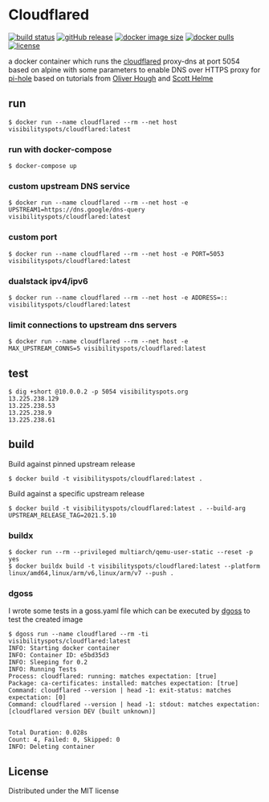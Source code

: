 # Cloudflared

[![build status](https://github.com/visibilityspots/dockerfile-cloudflared/actions/workflows/main.yaml/badge.svg)](https://github.com/visibilityspots/dockerfile-cloudflared/actions/workflows/main.yaml)
[![gitHub release](https://img.shields.io/github/v/release/visibilityspots/dockerfile-cloudflared)](https://github.com/visibilityspots/dockerfile-cloudflared/releases)
[![docker image size](https://img.shields.io/docker/image-size/visibilityspots/cloudflared/latest)](https://hub.docker.com/r/visibilityspots/cloudflared)
[![docker pulls](https://img.shields.io/docker/pulls/visibilityspots/cloudflared.svg)](https://hub.docker.com/r/visibilityspots/cloudflared/)
[![license](https://img.shields.io/badge/license-MIT-blue.svg)](https://opensource.org/licenses/MIT)

a docker container which runs the [cloudflared](https://developers.cloudflare.com/1.1.1.1/dns-over-https/cloudflared-proxy/) proxy-dns at port 5054 based on alpine with some parameters to enable DNS over HTTPS proxy for [pi-hole](https://pi-hole.net/) based on tutorials from [Oliver Hough](https://oliverhough.cloud/blog/configure-pihole-with-dns-over-https/) and [Scott Helme](https://scotthelme.co.uk/securing-dns-across-all-of-my-devices-with-pihole-dns-over-https-1-1-1-1/)

## run

```
$ docker run --name cloudflared --rm --net host visibilityspots/cloudflared:latest
```

### run with docker-compose

```
$ docker-compose up
```

### custom upstream DNS service

```
$ docker run --name cloudflared --rm --net host -e UPSTREAM1=https://dns.google/dns-query visibilityspots/cloudflared:latest
```

### custom port

```
$ docker run --name cloudflared --rm --net host -e PORT=5053 visibilityspots/cloudflared:latest
```

### dualstack ipv4/ipv6

```
$ docker run --name cloudflared --rm --net host -e ADDRESS=:: visibilityspots/cloudflared:latest
```

### limit connections to upstream dns servers

```
$ docker run --name cloudflared --rm --net host -e MAX_UPSTREAM_CONNS=5 visibilityspots/cloudflared:latest
```

## test

```
$ dig +short @10.0.0.2 -p 5054 visibilityspots.org
13.225.238.129
13.225.238.53
13.225.238.9
13.225.238.61
```

## build

Build against pinned upstream release
```
$ docker build -t visibilityspots/cloudflared:latest .
```

Build against a specific upstream release
```
$ docker build -t visibilityspots/cloudflared:latest . --build-arg UPSTREAM_RELEASE_TAG=2021.5.10
```

### buildx

```
$ docker run --rm --privileged multiarch/qemu-user-static --reset -p yes
$ docker buildx build -t visibilityspots/cloudflared:latest --platform linux/amd64,linux/arm/v6,linux/arm/v7 --push .
```

### dgoss

I wrote some tests in a goss.yaml file which can be executed by [dgoss](https://github.com/aelsabbahy/goss/tree/master/extras/dgoss) to test the created image

```
$ dgoss run --name cloudflared --rm -ti visibilityspots/cloudflared:latest
INFO: Starting docker container
INFO: Container ID: e5bd35d3
INFO: Sleeping for 0.2
INFO: Running Tests
Process: cloudflared: running: matches expectation: [true]
Package: ca-certificates: installed: matches expectation: [true]
Command: cloudflared --version | head -1: exit-status: matches expectation: [0]
Command: cloudflared --version | head -1: stdout: matches expectation: [cloudflared version DEV (built unknown)]


Total Duration: 0.028s
Count: 4, Failed: 0, Skipped: 0
INFO: Deleting container
```

## License

Distributed under the MIT license
